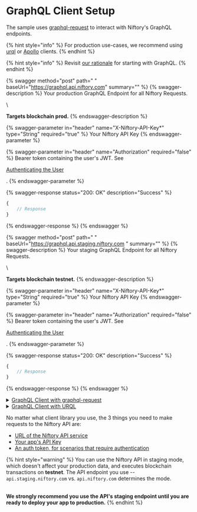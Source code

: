 # GraphQL Client Setup

The sample uses [graphql-request](https://www.npmjs.com/package/graphql-request) to interact with Niftory's GraphQL endpoints.

{% hint style="info" %}
For production use-cases, we recommend using [urql](https://formidable.com/open-source/urql/docs/) or [Apollo](https://www.apollographql.com/docs/react/) clients.
{% endhint %}

{% hint style="info" %}
Revisit [our rationale](../../api-cheat-sheet.md#why-start-with-graphql) for starting with GraphQL.
{% endhint %}

{% swagger method="post" path=" " baseUrl="https://graphql.api.niftory.com" summary="" %}
{% swagger-description %}
Your production GraphQL Endpoint for all Niftory Requests.

\\

**Targets blockchain prod.**
{% endswagger-description %}

{% swagger-parameter in="header" name="X-Niftory-API-Key*" type="String" required="true" %}
Your Niftory API Key
{% endswagger-parameter %}

{% swagger-parameter in="header" name="Authorization" required="false" %}
Bearer token containing the user's JWT. See

[Authenticating the User](https://app.gitbook.com/o/ShoAj2x7X0erlYafyocL/s/1itXKRjyFqqWGYkUXFnP/\~/changes/zm9EGxKfthcmKq8FJdUx/core-concepts/authentication/authenticating-the-user)

.
{% endswagger-parameter %}

{% swagger-response status="200: OK" description="Success" %}
```javascript
{
    // Response
}
```
{% endswagger-response %}
{% endswagger %}

{% swagger method="post" path=" " baseUrl="https://graphql.api.staging.niftory.com " summary="" %}
{% swagger-description %}
Your staging GraphQL Endpoint for all Niftory Requests.

\\

**Targets blockchain testnet.**
{% endswagger-description %}

{% swagger-parameter in="header" name="X-Niftory-API-Key*" type="String" required="true" %}
Your Niftory API Key
{% endswagger-parameter %}

{% swagger-parameter in="header" name="Authorization" required="false" %}
Bearer token containing the user's JWT. See

[Authenticating the User](https://app.gitbook.com/o/ShoAj2x7X0erlYafyocL/s/1itXKRjyFqqWGYkUXFnP/\~/changes/zm9EGxKfthcmKq8FJdUx/core-concepts/authentication/authenticating-the-user)

.
{% endswagger-parameter %}

{% swagger-response status="200: OK" description="Success" %}
```javascript
{
    // Response
}
```
{% endswagger-response %}
{% endswagger %}

<details>

<summary><a href="https://github.com/Niftory/niftory-samples/blob/main/basic-app/hooks/useGraphQLClient.tsx">GraphQL Client with graphql-request</a></summary>

```javascript
/**
 * Creates a graphQL client for use in the browser, using the user's auth token for authentication
 * @param url The URL of the GraphQL API
 * @param apiKey The API key
 * @param session The user session
 * @returns The graphQL client
 */
export function getFrontendGraphQLClient(
  url: string,
  apiKey: string,
  session: Session | null
) {
  return new GraphQLClient(url, {
    headers: {
      "X-Niftory-API-Key": apiKey,
      Authorization: session?.authToken ? `Bearer ${session.authToken}` : "",
    },
  });
}
```

</details>

<details>

<summary><a href="https://github.com/Niftory/niftory-samples/blob/b81c49ac38327926aabcfdee4cb5df564e046a03/basic-app/src/components/GraphQLClientProvider.tsx">GraphQL Client with URQL</a></summary>

```javascript
export function getGraphQLClient(
  url: string,
  apiKey: string,
  session: Session | null
) {
  return createClient({
    url: url,
    fetchOptions: {
      headers: {
        "X-Niftory-API-Key": apiKey,
        Authorization: session?.authToken ? `Bearer ${session.authToken}` : "",
      },
    },
  });
}

export const GraphQLClientProvider = ({
  children,
}: {
  children: React.ReactNode;
}) => {
  const { data: session } = useSession();

  const graphqlClient = getGraphQLClient(
    process.env.NEXT_PUBLIC_API_PATH as string,
    process.env.NEXT_PUBLIC_API_KEY as string,
    session
  );

  return <Provider value={graphqlClient}>{children}</Provider>;
};

```

</details>

No matter what client library you use, the 3 things you need to make requests to the Niftory API are:

* [URL of the Niftory API service](../../api-cheat-sheet.md#api-endpoints)
* [Your app's API Key](../../core-concepts/authentication/using-your-api-key.md)
* [An auth token, for scenarios that require authentication](../../core-concepts/authentication/configuring-your-app.md#pass-the-session-token-with-every-api-request)

{% hint style="warning" %}
You can use the Niftory API in staging mode, which doesn't affect your production data, and executes blockchain transactions on **testnet**. The API endpoint you use -- `api.staging.niftory.com` vs. `api.niftory.com` determines the mode.

\
**We strongly recommend you use the API's staging endpoint until you are ready to deploy your app to production.**
{% endhint %}
